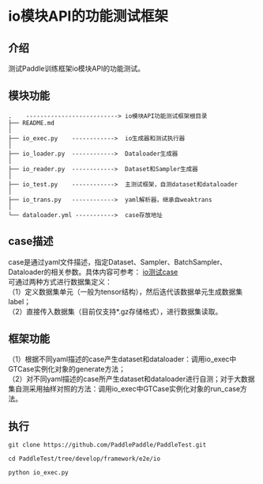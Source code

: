 # io模块API的功能测试框架
## 介绍
测试Paddle训练框架io模块API的功能测试。


## 模块功能
```
.    --------------------------> io模块API功能测试框架根目录
├── README.md
│
├── io_exec.py    ------------>  io生成器和测试执行器
│
├── io_loader.py  ------------>  Dataloader生成器
│
├── io_reader.py  ------------>  Dataset和Sampler生成器
│
├── io_test.py    ------------>  主测试框架，自测dataset和dataloader
│
├── io_trans.py   ------------>  yaml解析器，继承自weaktrans
│
└── dataloader.yml ----------->  case存放地址
```

## case描述
case是通过yaml文件描述，指定Dataset、Sampler、BatchSampler、Dataloader的相关参数。具体内容可参考： [io测试case](https://github.com/PaddlePaddle/PaddleTest/blob/develop/framework/e2e/io/dataloader.yml#:~:text=Blame-,DataGenerator0,-%3A)    <br>
可通过两种方式进行数据集定义：<br>
（1）定义数据集单元（一般为tensor结构），然后迭代该数据单元生成数据集label；<br>
（2）直接传入数据集（目前仅支持*.gz存储格式），进行数据集读取。


## 框架功能
（1）根据不同yaml描述的case产生dataset和dataloader：调用io_exec中GTCase实例化对象的generate方法；<br>
（2）对不同yaml描述的case所产生dataset和dataloader进行自测；对于大数据集自测采用抽样对照的方法：调用io_exec中GTCase实例化对象的run_case方法。<br>

## 执行
```
git clone https://github.com/PaddlePaddle/PaddleTest.git

cd PaddleTest/tree/develop/framework/e2e/io

python io_exec.py
```
